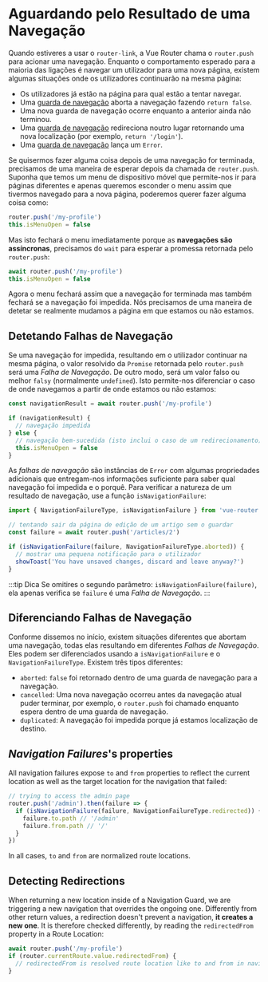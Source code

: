 # Aguardando pelo Resultado de uma Navegação

<VueSchoolLink
  href="https://vueschool.io/lessons/vue-router-4-detecting-navigation-failures"
  title="Aprenda como detetar falhas de navegação"
/>

Quando estiveres a usar o `router-link`, a Vue Router chama o `router.push` para acionar uma navegação. Enquanto o comportamento esperado para a maioria das ligações é navegar um utilizador para uma nova página, existem algumas situações onde os utilizadores continuarão na mesma página:

- Os utilizadores já estão na página para qual estão a tentar navegar.
- Uma [guarda de navegação](./navigation-guards.md) aborta a navegação fazendo `return false`.
- Uma nova guarda de navegação ocorre enquanto a anterior ainda não terminou.
- Uma [guarda de navegação](./navigation-guards.md) redireciona noutro lugar retornando uma nova localização (por exemplo, `return '/login'`).
- Uma [guarda de navegação](./navigation-guards.md) lança um `Error`.

Se quisermos fazer alguma coisa depois de uma navegação for terminada, precisamos de uma maneira de esperar depois da chamada de `router.push`. Suponha que temos um menu de dispositivo móvel que permite-nos ir para páginas diferentes e apenas queremos esconder o menu assim que tivermos navegado para a nova página, poderemos querer fazer alguma coisa como:

```js
router.push('/my-profile')
this.isMenuOpen = false
```

Mas isto fechará o menu imediatamente porque as **navegações são assíncronas**, precisamos do `wait` para esperar a promessa retornada pelo `router.push`:

```js
await router.push('/my-profile')
this.isMenuOpen = false
```

Agora o menu fechará assim que a navegação for terminada mas também fechará se a navegação foi impedida. Nós precisamos de uma maneira de detetar se realmente mudamos a página em que estamos ou não estamos.

## Detetando Falhas de Navegação

Se uma navegação for impedida, resultando em o utilizador continuar na mesma página, o valor resolvido da `Promise` retornada pelo `router.push` será uma _Falha de Navegação_. De outro modo, será um valor falso ou melhor `falsy` (normalmente `undefined`). Isto permite-nos diferenciar o caso de onde navegamos a partir de onde estamos ou não estamos:

```js
const navigationResult = await router.push('/my-profile')

if (navigationResult) {
  // navegação impedida
} else {
  // navegação bem-sucedida (isto inclui o caso de um redirecionamento)
  this.isMenuOpen = false
}
```

As _falhas de navegação_ são instâncias de `Error` com algumas propriedades adicionais que entregam-nos informações suficiente para saber qual navegação foi impedida e o porquê. Para verificar a natureza de um resultado de navegação, use a função `isNavigationFailure`:

```js
import { NavigationFailureType, isNavigationFailure } from 'vue-router'

// tentando sair da página de edição de um artigo sem o guardar
const failure = await router.push('/articles/2')

if (isNavigationFailure(failure, NavigationFailureType.aborted)) {
  // mostrar uma pequena notificação para o utilizador
  showToast('You have unsaved changes, discard and leave anyway?')
}
```

:::tip Dica
Se omitires o segundo parâmetro: `isNavigationFailure(failure)`, ela apenas verifica se `failure` é uma _Falha de Navegação_.
:::

## Diferenciando Falhas de Navegação

Conforme dissemos no início, existem situações diferentes que abortam uma navegação, todas elas resultando em diferentes _Falhas de Navegação_. Eles podem ser diferenciados usando a `isNavigationFailure` e o `NavigationFailureType`. Existem três tipos diferentes:

- `aborted`: `false` foi retornado dentro de uma guarda de navegação para a navegação.
- `cancelled`: Uma nova navegação ocorreu antes da navegação atual puder terminar, por exemplo, o `router.push` foi chamado enquanto espera dentro de uma guarda de navegação.
- `duplicated`: A navegação foi impedida porque já estamos localização de destino.

## _Navigation Failures_'s properties

All navigation failures expose `to` and `from` properties to reflect the current location as well as the target location for the navigation that failed:

```js
// trying to access the admin page
router.push('/admin').then(failure => {
  if (isNavigationFailure(failure, NavigationFailureType.redirected)) {
    failure.to.path // '/admin'
    failure.from.path // '/'
  }
})
```

In all cases, `to` and `from` are normalized route locations.

## Detecting Redirections

When returning a new location inside of a Navigation Guard, we are triggering a new navigation that overrides the ongoing one. Differently from other return values, a redirection doesn't prevent a navigation, **it creates a new one**. It is therefore checked differently, by reading the `redirectedFrom` property in a Route Location:

```js
await router.push('/my-profile')
if (router.currentRoute.value.redirectedFrom) {
  // redirectedFrom is resolved route location like to and from in navigation guards
}
```
